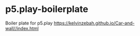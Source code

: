 # p5.play-boilerplate
Boiler plate for p5.play
https://kelvinzebah.github.io/Car-and-wall//index.html
